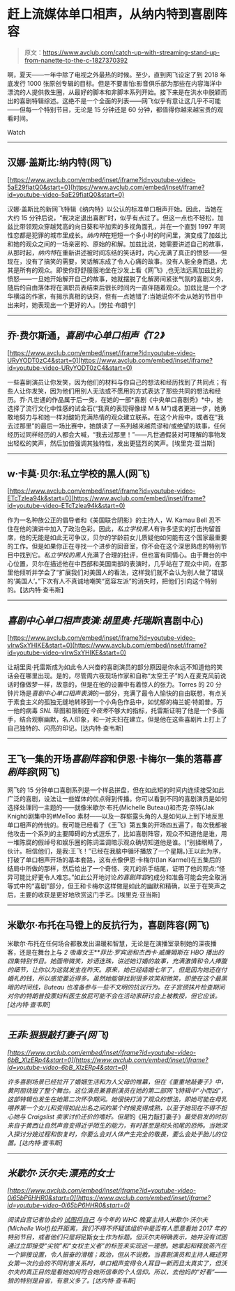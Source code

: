 # 赶上流媒体单口相声，从纳内特到喜剧阵容

> 原文：<https://www.avclub.com/catch-up-with-streaming-stand-up-from-nanette-to-the-c-1827370392>

啊，夏天——一年中除了电视之外最热的时候。至少，直到网飞设定了到 2018 年底发行 1000 张原创专辑的目标。但是不要害怕:影音俱乐部为那些在内容海洋中漂流的人提供救生圈，从最好的脚本和非脚本系列开始。接下来是在洪水中脱颖而出的喜剧特辑综述。这绝不是一个全面的列表——网飞似乎有意让这几乎不可能——但每一个特别节目，无论是 15 分钟还是 60 分钟，都值得你越来越宝贵的观看时间。

Watch

* * *

## 汉娜·盖斯比:纳内特(网飞)

 [https://www.avclub.com/embed/inset/iframe?id=youtube-video-5aE29fiatQ0&start=0](https://www.avclub.com/embed/inset/iframe?id=youtube-video-5aE29fiatQ0&start=0) 

汉娜·盖斯比的新网飞特辑《纳内特》以公认的标准单口相声开始。因此，当她在大约 15 分钟后说，“我决定退出喜剧”时，似乎有点过了。但这一点也不轻松，加兹比带领观众穿越梵高的向日葵和毕加索的多视角面孔，并在一个直到 1997 年同性恋都是犯罪的城市里成长。*纳内特*在短短一个多小时的时间里，演变成了加兹比和她的观众之间的一场亲密的、原始的和解。加兹比说，她需要讲述自己的故事，从那时起，*纳内特*在重新讲述被时间冻结的笑话时，内心充满了真正的愤怒——但现在，没有了搞笑的需要，笑话解冻成了令人心痛的故事。没有人能全身而退，尤其是所有的观众。即使你舒舒服服地坐在沙发上看《网飞》,也无法远离加兹比的愤怒——一旦她开始解开自己的故事，她就摆脱了化解房间紧张气氛的喜剧义务，随后的自由落体将在演职员表结束后很长时间内一直伴随着观众。加兹比是一个才华横溢的作家，有揭示真相的诀窍，但有一点她错了:当她说你不会从她的节目中出来时，她表现出一个更好的人。[劳拉·布朗宁]

* * *

## **乔·费尔斯通，*喜剧中心单口相声《T2》***

 [https://www.avclub.com/embed/inset/iframe?id=youtube-video-URyYODT0zC4&start=0](https://www.avclub.com/embed/inset/iframe?id=youtube-video-URyYODT0zC4&start=0) 

一些喜剧演员让你发笑，因为他们的材料与你自己的想法和经历找到了共同点；有些人让你发笑，因为他们用别人无法或不愿用的方式表达了那些共同的想法和经历。乔·凡世通的作品属于后一类，在她的一部*喜剧《中央单口喜剧秀》*中，她选择了流行文化中性感的试金石(“我真的表现得像绿 M & M”)或者更进一步，她勇敢地努力与和她一样对酸奶充满热情的观众建立联系。在这个片段中，或者在“我去过那里”的最后一场比赛中，她朗读了一系列越来越荒谬和/或绝望的轶事，任何经历过同样经历的人都会大喊，“我去过那里！”——凡世通假装对可理解的事物发出轻松的笑声，然后加倍强调其独特性，发出更猛烈的笑声。[埃里克·亚当斯]

* * *

## w·卡莫·贝尔:私立学校的黑人(网飞)

 [https://www.avclub.com/embed/inset/iframe?id=youtube-video-ETcTzlea94k&start=0](https://www.avclub.com/embed/inset/iframe?id=youtube-video-ETcTzlea94k&start=0) 

作为一名种族公正的倡导者和《美国联合阴影》的主持人，W. Kamau Bell 忍不住在他的演讲中加入了政治色彩。因此，*私立学校黑人*有许多坚实的打击拘留首席，他的无能是如此无可争议，贝尔的学龄前女儿质疑他如何能有这个国家最重要的工作。但是如果你正在寻找一个进步的回音室，你不会在这个深思熟虑的特别节目中找到它。*私立学校的黑人*充满了合理的批评，但也富有同情心。由于舞台的中心位置，贝尔在描述他在中西部和美国南部的表演时，几乎站在了观众中间，在那里他倾听并学会了“扩展我们对美国人的看法，这样我们就不会认为别人做了错误的‘美国人’。”下次有人不真诚地嘲笑“宽容左派”的消失时，把他们引向这个特别的。【达内特·查韦斯】

* * *

## ***喜剧中心单口相声表演:胡里奥·托瑞斯*(喜剧中心)**

 [https://www.avclub.com/embed/inset/iframe?id=youtube-video-vIrwSxYHIKE&start=0](https://www.avclub.com/embed/inset/iframe?id=youtube-video-vIrwSxYHIKE&start=0) 

让胡里奥·托雷斯成为如此令人兴奋的喜剧演员的部分原因是你永远不知道他的笑话会在哪里出现。是的，尽管周六夜现场作家和自称“太空王子”的人在麦克风前说话时像做梦一样，故意的，但是在他的设置中有着惊人的张力。Torres 的 20 分钟片场是*喜剧中心单口相声表演*的一部分，充满了最令人愉快的自由联想，有点关于素食主义的孤独无缝地转移到一个小角色作品中，如忧郁的梅兰妮·特朗普。万一他的病毒 *SNL* 草图和限制在*今夜秀*不够大的指标，托雷斯证明了他是一个多面手，结合观察幽默，名人印象，和一对夫妇在建立。但是他在这些喜剧片上打上了自己独特的、闪亮的印记。[达内特·查韦斯]

* * *

## **王飞一集的开场*喜剧阵容*和伊恩·卡梅尔一集的落幕*喜剧阵容*(网飞)**

网飞的 15 分钟单口喜剧系列是一个样品拼盘，但在如此短的时间内连续接受如此广泛的喜剧，设法让一些媒体的优点得到传播。你可以看到不同的喜剧演员是如何选择处理同一主题的——就像米歇尔·布托(Michelle Buteau)和杰克·奈特(Jak Knight)剧集中的#MeToo 素材——以及一群崭露头角的人是如何从上到下地反思单口相声的传统的。我可能已经看了《王飞》第五集的开场四五遍了，每次我都被他攻击一个系列的主要障碍的方式逗乐了，比如喜剧阵容，观众不知道他是谁，用一堆陈腐的假绰号和娱乐圈的陈词滥调暗示观众确切知道他是谁。(“别揉眼睛了，伙计。相信他们，是我:王飞！”已经在我脑中循环播放了一个星期。)王以此为序，打破了单口相声开场的基本套路，这有点像伊恩·卡梅尔(Ian Karmel)在五集后的结局中所做的那样，然后给出了一个奇怪、突兀的杀手结尾，证明了他的观点:“怪异可能比好更令人难忘。”如此公开地讨论*的喜剧阵容*的成分和准备可能会完全取消等式中的“喜剧”部分，但王和卡梅尔这样做是如此的幽默和精确，以至于在笑声之后，主要的收获是更好地欣赏这门手艺。[埃里克·亚当斯]

* * *

## 米歇尔·布托在马镫上的反抗行为，喜剧阵容(网飞)

米歇尔·布托在任何场合都散发出温暖和智慧，无论是在演播室录制她的深夜播客，还是在舞台上与 *2 吸毒女王**菲比·罗宾逊和杰西卡·威廉姆斯在 HBO 播出的四集特别节目。她面带微笑，妙语连珠，讲述她订婚的故事，充满激情和令人捧腹的细节，让你以为这就发生在昨天。原来，她已经结婚七年了，但是因为她还在付婚礼的钱，所以感觉要近得多。虽然她能够找到很多欢笑和微笑，即使在这个最黑暗的时间线，Buteau 也准备参与一些不文明的抗议行为。在子宫颈抹片检查期间对你的特朗普投票妇科医生放屁可能不会在活动家研讨会上被教授，但它应该。[达内特·查韦斯]*

* * *

## **王菲:狠狠敲打妻子*(网飞)*

 *[https://www.avclub.com/embed/inset/iframe?id=youtube-video-6bB_XlzERp4&start=0](https://www.avclub.com/embed/inset/iframe?id=youtube-video-6bB_XlzERp4&start=0)* 

*许多喜剧场景已经拉开了婚姻生活和为人父母的帷幕，但在《重重地敲妻子》中，黄阿丽烧毁了整个舞台。这位演员兼喜剧演员在她的第二部网飞特辑中“小而凶”，这部特辑也发生在她第二次怀孕期间。她很快打消了观众的想法，即她可能在母乳喂养第一个女儿和变得如此出名之间的某个时候变得成熟，以至于她现在不得不担心她与 Craigslist 卖家讨价还价的嗜好。但是*的《用力敲打妻子》*最受启发的时刻来自于黄西让自然声音变得近乎陌生的能力，有时甚至是彻头彻尾的恐怖。当她深入探讨分娩过程和恢复时，你要么会对人体产生完全的敬畏，要么会处于胎儿的位置。[达内特·查韦斯]*

* * *

## *米歇尔·沃尔夫:漂亮的女士*

 *[https://www.avclub.com/embed/inset/iframe?id=youtube-video-0i65bP6HHR0&start=0](https://www.avclub.com/embed/inset/iframe?id=youtube-video-0i65bP6HHR0&start=0)* 

*阅读白宫记者协会的 [试图将自己](https://news.avclub.com/whca-throws-michelle-wolf-under-the-bus-not-in-the-sp-1825651948) 与今年的 WHC 晚宴主持人米歇尔·沃尔夫(Michelle Wolf)拉开距离，我们不得不怀疑该组织中是否有人愿意看她 2017 年的特别节目，或者他们只是将*尼斯女士*作为标题。但沃尔夫明确表示，她并没有试图通过立即接受“尖锐”和“女权主义者”的标签来实现这一理想。她拿起和释放蒸汽在一个铆接设置，令人振奋的滑稽；政治，但从不说教。当喜剧演员和主持人概述男女第一次约会的不同利害关系时，单口相声变得令人耳目一新而且太真实了，但沃尔夫的真正目的是看她如何符合她所信奉的个人信仰。所以，去他妈的“好看”——狼的特别是自省，有意义多了。[达内特·查韦斯]*
